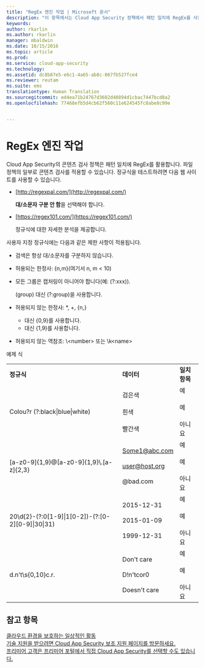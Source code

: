 ```yaml
---
title: "RegEx 엔진 작업 | Microsoft 문서"
description: "이 항목에서는 Cloud App Security 정책에서 패턴 일치에 RegEx를 사용하는 지침을 제공합니다."
keywords: 
author: rkarlin
ms.author: rkarlin
manager: mbaldwin
ms.date: 10/15/2016
ms.topic: article
ms.prod: 
ms.service: cloud-app-security
ms.technology: 
ms.assetid: dc8b87e5-e6c1-4a65-ab8c-067fb527fce4
ms.reviewer: reutam
ms.suite: ems
translationtype: Human Translation
ms.sourcegitcommit: ed4ea71b24767d3602d40894d1cbac7447bcd8a2
ms.openlocfilehash: 77468efb5d4cb62f560c11e624545fc8abe8c99e


---
```


# <a name="working-with-the-regex-engine"></a>RegEx 엔진 작업
 
Cloud App Security의 콘텐츠 검사 정책은 패턴 일치에 RegEx를 활용합니다. 파일 정책의 일부로 콘텐츠 검사를 적용할 수 있습니다. 정규식을 테스트하려면 다음 웹 사이트를 사용할 수 있습니다.  
  
-   [http://regexpal.com/](http://regexpal.com/)  
  
     **대/소문자 구분 안 함**을 선택해야 합니다.  
  
-   [https://regex101.com/](https://regex101.com/)  
  
     정규식에 대한 자세한 분석을 제공합니다.  
  
사용자 지정 정규식에는 다음과 같은 제한 사항이 적용됩니다.  
  
-   검색은 항상 대/소문자를 구분하지 않습니다.  
   
-   허용되는 한정사: {n,m}(여기서 n, m < 10)  
  
-   모든 그룹은 캡처링이 아니어야 합니다(예: (?:xxx)).  
  
     (group) 대신 (?:group)을 사용합니다.  
  
-   허용되지 않는 한정사: *, +, {n,}  
  
     * 대신 {0,9}를 사용합니다.  
  
     + 대신 {1,9}를 사용합니다.  
  
-   허용되지 않는 역참조: \\<number\> 또는 \k\<name>  
  
예제 식  
  
||||  
|-|-|-|  
|**정규식**|**데이터**|**일치 항목**|  
|Colou?r (?:black&#124;blue&#124;white)|검은색<br /><br /> 흰색<br /><br /> 빨간색|예<br /><br /> 예<br /><br /> 아니요|  
|[a-z0-9]{1,9}@[a-z0-9]{1,9}\\.[a-z]{2,3}|Some1@abc.com<br /><br /> user@host.org<br /><br /> @bad.com|예<br /><br /> 예<br /><br /> 아니요|  
|20\d{2}-(?:0[1-9]&#124;1[0-2])-(?:[0-2][0-9]&#124;30&#124;31)|2015-12-31<br /><br /> 2015-01-09<br /><br /> 1999-12-31|예<br /><br /> 예<br /><br /> 아니요|  
|d.n't\s{0,10}c.r.|Don't     care<br /><br /> D!n'tcor0<br /><br /> Doesn't care|예<br /><br /> 예<br /><br /> 아니요|  
 

## <a name="see-also"></a>참고 항목  
[클라우드 환경을 보호하는 일상적인 활동](daily-activities-to-protect-your-cloud-environment.md)   
[기술 지원을 받으려면 Cloud App Security 보조 지원 페이지를 방문하세요.](http://support.microsoft.com/oas/default.aspx?prid=16031)   
[프리미어 고객은 프리미어 포털에서 직접 Cloud App Security를 선택할 수도 있습니다.](https://premier.microsoft.com/)  
  
  


<!--HONumber=Oct16_HO4-->


